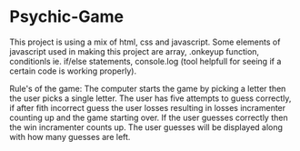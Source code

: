 # Psychic-Game

This project is using a mix of html, css and javascript. Some elements of javascript used in making this project are array, .onkeyup function,
conditionls ie. if/else statements, console.log (tool helpfull for seeing if a certain code is working properly).

Rule's of the game: The computer starts the game by picking a letter then the user picks a single letter. The user has five attempts to guess correctly, if after fith incorrect guess the user losses resulting in losses incramenter counting up and the game starting over. If the user guesses correctly then the win incramenter counts up. The user guesses will be displayed along with how many guesses are left. 
